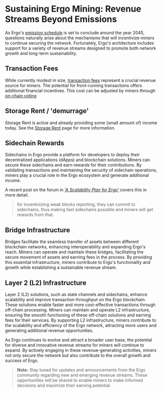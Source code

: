# Sustaining Ergo Mining: Revenue Streams Beyond Emissions

As Ergo's [emission schedule](emission.md) is set to conclude around the year 2045, questions naturally arise about the mechanisms that will incentivize miners to continue securing the network. Fortunately, Ergo's architecture includes support for a variety of revenue streams designed to promote both network growth and long-term sustainability.

## Transaction Fees

While currently modest in size, [transaction fees](fees.md) represent a crucial revenue source for miners. The potential for front-running transactions offers additional financial incentives. This cost can be adjusted by miners through [on-chain voting](governance.md)

## Storage Rent / 'demurrage' 

Storage Rent is active and already providing some (small amount of) income today. See the [Storage Rent](rent.md) page for more information.

## Sidechain Rewards

Sidechains in Ergo provide a platform for developers to deploy their decentralized applications (dApps) and blockchain solutions. Miners can secure these sidechains and earn rewards for their contributions. By validating transactions and maintaining the security of sidechain operations, miners play a crucial role in the Ergo ecosystem and generate additional income.

A recent post on the forum in [*'A Scalability Plan for Ergo'*](https://www.ergoforum.org/t/a-scalability-plan-for-ergo/226/5) covers this in more detail. 

> for incentivizing weak blocks reporting, they can commit to sidechains, thus making fast sidechains possible and miners will get rewards from that.

## Bridge Infrastructure

Bridges facilitate the seamless transfer of assets between different blockchain networks, enhancing interoperability and expanding Ergo's reach. Miners can operate and maintain these bridges, facilitating the secure movement of assets and earning fees in the process. By providing this essential infrastructure, miners contribute to Ergo's functionality and growth while establishing a sustainable revenue stream.

## Layer 2 (L2) Infrastructure

Layer 2 (L2) solutions, such as state channels and sidechains, enhance scalability and improve transaction throughput on the Ergo blockchain. These solutions enable faster and more cost-effective transactions through off-chain processing. Miners can maintain and operate L2 infrastructure, ensuring the smooth functioning of these off-chain solutions and earning fees for their services. By supporting L2 infrastructure, miners contribute to the scalability and efficiency of the Ergo network, attracting more users and generating additional revenue opportunities.

As Ergo continues to evolve and attract a broader user base, the potential for diverse and innovative revenue streams for miners will continue to expand. By actively engaging in these revenue-generating activities, miners not only secure the network but also contribute to the overall growth and success of Ergo.

> **Note:** Stay tuned for updates and announcements from the Ergo community regarding new and emerging revenue streams. These opportunities will be shared to enable miners to make informed decisions and maximize their earning potential.